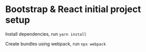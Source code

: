 # Bootstrap & React initial project setup

Install dependencies, run ```yarn install```

Create bundles using webpack, run ```npx webpack```
